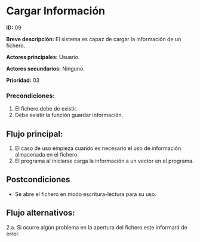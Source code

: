 # Cargar Información

**ID:** 09

**Breve descripción:** El sistema es capaz de cargar la información de un fichero.


**Actores principales:** Usuario.

**Actores secundarios:** Ninguno.

**Prioridad:** 03

### Precondiciones:

1. El fichero debe de existir.
2. Debe existir la función guardar información.

## Flujo principal:

1. El caso de uso empieza cuando es necesario el uso de información almacenada en el fichero.
2. El programa al iniciarse carga la información a un vector en el programa.


## Postcondiciones

* Se abre el fichero en modo escritura-lectura para su uso.

## Flujo alternativos:

2.a. Si ocurre algún problema en la apertura del fichero este informará de error.
